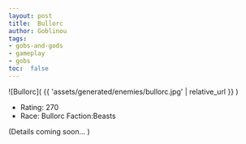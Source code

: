 ```yaml
---
layout: post
title:  Bullorc
author: Goblinou
tags:
- gobs-and-gods
- gameplay
- gobs
toc:  false
---
```


![Bullorc]( {{ 'assets/generated/enemies/bullorc.jpg' | relative_url }} )
- Rating: 270
- Race: Bullorc  Faction:Beasts

(Details coming soon... )